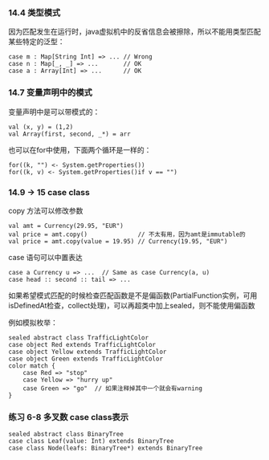### 14.4 类型模式

因为匹配发生在运行时，java虚拟机中的反省信息会被擦除，所以不能用类型匹配某些特定的泛型：

	case m : Map[String Int] => ... // Wrong
	case n : Map[_, _] => ...       // OK
	case a : Array[Int] => ...      // OK

### 14.7 变量声明中的模式

变量声明中是可以带模式的：

	val (x, y) = (1,2)
	val Array(first, second, _*) = arr

也可以在for中使用，下面两个循环是一样的：

	for((k, "") <- System.getProperties())
	for((k, v) <- System.getProperties()if v == "")

### 14.9 -> 15 case class

copy 方法可以修改参数

	val amt = Currency(29.95, "EUR")
	val price = amt.copy()              // 不太有用，因为amt是immutable的
	val price = amt.copy(value = 19.95) // Currency(19.95, "EUR")

case 语句可以中置表达

	case a Currency u => ...  // Same as case Currency(a, u)
	case head :: second :: tail => ...

如果希望模式匹配的时候检查匹配函数是不是偏函数(PartialFunction实例，可用isDefinedAt检查，collect处理)，可以再超类中加上sealed，则不能使用偏函数

例如模拟枚举：

	sealed abstract class TrafficLightColor
	case object Red extends TrafficLightColor
	case object Yellow extends TrafficLightColor
	case object Green extends TrafficLightColor
	color match {
		case Red => "stop"
		case Yellow => "hurry up"
		case Green => "go"  // 如果注释掉其中一个就会有warning
	}

### 练习 6-8 多叉数 case class表示

	sealed abstract class BinaryTree 
	case class Leaf(value: Int) extends BinaryTree 
	case class Node(leafs: BinaryTree*) extends BinaryTree

